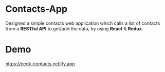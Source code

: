# Contacts-App

Designed a simple contacts web application which calls a list of contacts from a **RESTful API** to get/add the data, by using **React** & **Redux**.

# Demo

https://nedk-contacts.netlify.app
